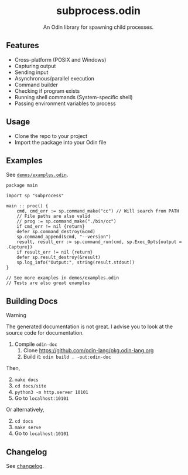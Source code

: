 <h1 align="center">subprocess.odin</h1>
<p align="center">An Odin library for spawning child processes.</p>

## Features

- Cross-platform (POSIX and Windows)
- Capturing output
- Sending input
- Asynchronous/parallel execution
- Command builder
- Checking if program exists
- Running shell commands (System-specific shell)
- Passing environment variables to process

## Usage

- Clone the repo to your project
- Import the package into your Odin file

## Examples

See [`demos/examples.odin`](./demos/examples.odin).

```odin
package main

import sp "subprocess"

main :: proc() {
    cmd, cmd_err := sp.command_make("cc") // Will search from PATH
    // File paths are also valid
    // prog := sp.command_make("./bin/cc")
    if cmd_err != nil {return}
    defer sp.command_destroy(&cmd)
    sp.command_append(&cmd, "--version")
    result, result_err := sp.command_run(cmd, sp.Exec_Opts{output = .Capture})
    if result_err != nil {return}
    defer sp.result_destroy(&result)
    sp.log_info("Output:", string(result.stdout))
}

// See more examples in demos/examples.odin
// Tests are also great examples
```

## Building Docs

> [!WARNING]
> The generated documentation is not great. I advise you to look at the source code for
> documentation.

1. Compile `odin-doc`
   1. Clone <https://github.com/odin-lang/pkg.odin-lang.org>
   2. Build it: `odin build . -out:odin-doc`

Then,

2. `make docs`
3. `cd docs/site`
4. `python3 -m http.server 10101`
5. Go to `localhost:10101`

Or alternatively,

2. `cd docs`
3. `make serve`
4. Go to `localhost:10101`

## Changelog

See [changelog](CHANGELOG.md).
